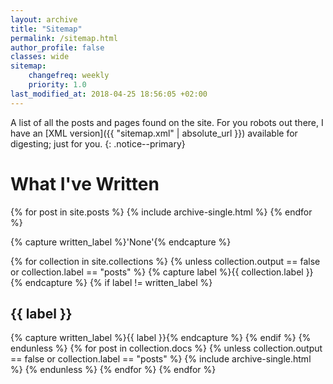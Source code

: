 ```yaml
---
layout: archive
title: "Sitemap"
permalink: /sitemap.html
author_profile: false
classes: wide
sitemap:
    changefreq: weekly
    priority: 1.0
last_modified_at: 2018-04-25 18:56:05 +02:00
---
```


A list of all the posts and pages found on the site. For you robots out there, I have an [XML version]({{ "sitemap.xml" | absolute_url }}) available for digesting; just for you.
{: .notice--primary}

<h1>What I've Written</h1>
{% for post in site.posts %}
  {% include archive-single.html %}
{% endfor %}

{% capture written_label %}'None'{% endcapture %}

{% for collection in site.collections %}
{% unless collection.output == false or collection.label == "posts" %}
  {% capture label %}{{ collection.label }}{% endcapture %}
  {% if label != written_label %}
  <h2>{{ label }}</h2>
  {% capture written_label %}{{ label }}{% endcapture %}
  {% endif %}
{% endunless %}
{% for post in collection.docs %}
  {% unless collection.output == false or collection.label == "posts" %}
  {% include archive-single.html %}
  {% endunless %}
{% endfor %}
{% endfor %}
